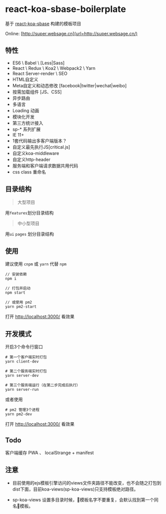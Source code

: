 # react-koa-sbase-boilerplate

基于 [react-koa-sbase](url=https://github.com/dongwenxiao/react-koa-sbase) 构建的模板项目

Online: [http://super.websage.cn](url=http://super.websage.cn/)

## 特性

- ES6 \ Babel \ [Less|Sass]
- React \ Redux \ Koa2 \ Webpack2 \ Yarn
- React Server-render \ SEO
- HTML自定义
- Meta自定义和动态修改 [facebook|twitter|wechat|weibo]
- 按需加载组件 [JS、CSS]
- 异步路由
- 多语言
- Loading 动画
- 模块化开发
- 第三方统计接入
- sp-* 系列扩展
- IE 11+
- 1套代码输出多客户端版本？
- 自定义最先执行JS[critical.js]
- 自定义koa-middleware
- 自定义http-header
- 服务端和客户端请求数据共用代码
- css class 重命名


## 目录结构

> 大型项目

用```features```划分目录结构

> 中小型项目

用```ui``` ```pages``` 划分目录结构


## 使用

建议使用 ```cnpm``` 或 ```yarn``` 代替 ```npm```


```
// 安装依赖
npm i

// 打包并启动
npm start

// 或使用 pm2
yarn pm2-start

```




打开 [http://localhost:3000/](http://localhost:3000/) 看效果


## 开发模式

开启3个命令行窗口

```
# 第一个客户端实时打包
yarn client-dev
```


```
# 第二个服务端实时打包
yarn server-dev
```


```
# 第三个服务端运行（在第二步完成后执行）
yarn server-run
```

或者使用

```
# pm2 管理3个进程
yarn pm2-dev
```


打开 [http://localhost:3000/](http://localhost:3000/) 看效果

## Todo

客户端缓存 PWA 、 localStrange + manifest


## 注意

 * 目前使用的ejs模板引擎访问的views文件夹路径不能改变，也不会随之打包到dist下面，目前koa-views(sp-koa-views)只支持模板绝对路径。

 * sp-koa-views 设置多目录时候，模板名字不要重复，会默认找到第一个同名模板。